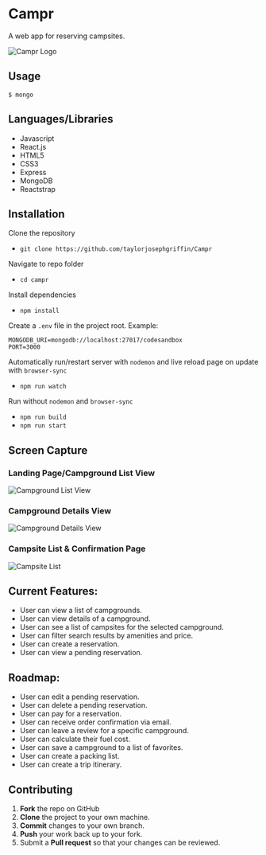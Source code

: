 # Campr
A web app for reserving campsites.

![Campr Logo](https://github.com/taylorjosephgriffin/Campr/blob/deploy-to-heroku/screenshots/campground-list.gif?raw=true)

## Usage

```
$ mongo
```

## Languages/Libraries

- Javascript
- React.js
- HTML5
- CSS3
- Express
- MongoDB
- Reactstrap

## Installation

Clone the repository

* `git clone https://github.com/taylorjosephgriffin/Campr`

Navigate to repo folder

* `cd campr`

Install dependencies

* `npm install`

Create a `.env` file in the project root. Example:

```
MONGODB_URI=mongodb://localhost:27017/codesandbox
PORT=3000
```

Automatically run/restart server with `nodemon` and live reload page on update with `browser-sync`

* `npm run watch`

Run without `nodemon` and `browser-sync`

* `npm run build`
* `npm run start`

## Screen Capture

### Landing Page/Campground List View

![Campground List View](https://github.com/taylorjosephgriffin/Campr/blob/deploy-to-heroku/screenshots/campground-list.gif?raw=true)

### Campground Details View

![Campground Details View](https://github.com/taylorjosephgriffin/Campr/blob/deploy-to-heroku/screenshots/campground-details-view.gif?raw=true)

### Campsite List & Confirmation Page

![Campsite List](https://github.com/taylorjosephgriffin/Campr/blob/deploy-to-heroku/screenshots/campsite-list-confirmation-view.gif?raw=true)

## Current Features:

* User can view a list of campgrounds.
* User can view details of a campground.
* User can see a list of campsites for the selected campground.
* User can filter search results by amenities and price.
* User can create a reservation.
* User can view a pending reservation.

## Roadmap:

* User can edit a pending reservation.
* User can delete a pending reservation.
* User can pay for a reservation.
* User can receive order confirmation via email.
* User can leave a review for a specific campground.
* User can calculate their fuel cost. 
* User can save a campground to a list of favorites. 
* User can create a packing list. 
* User can create a trip itinerary.

## Contributing

1. **Fork** the repo on GitHub
2. **Clone** the project to your own machine.
3. **Commit** changes to your own branch.
4. **Push** your work back up to your fork.
5. Submit a **Pull request** so that your changes can be reviewed. 
